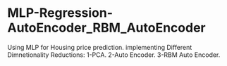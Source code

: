 # MLP-Regression-AutoEncoder_RBM_AutoEncoder
Using MLP for Housing price prediction.
implementing Different Dimnetionality Reductions:
1-PCA. 
2-Auto Encoder. 
3-RBM Auto Encoder.
